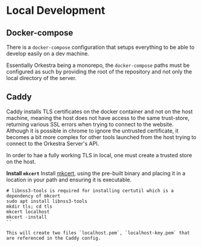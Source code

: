 # Local Development

## Docker-compose
There is a `docker-compose` configuration that setups everything to be able to develop easily on a dev machine.

Essentially Orkestra being a monorepo, the `docker-compose` paths must be configured as such by
providing the root of the repository and not only the local directory of the server.

## Caddy
Caddy installs TLS certificates on the docker container and not on the host machine, meaning the host does not have access to the same
trust-store, returning various SSL errors when trying to connect to the website.
Although it is possible in chrome to ignore the untrusted certificate, it becomes a bit more complex
for other tools launched from the host trying to connect to the Orkestra Server's API.

In order to hae a fully working TLS in local, one must create a trusted store on the host.

**Install `mkcert`**
Install [mkcert](https://github.com/FiloSottile/mkcert), using the pre-built binary
and placing it in a location in your path and ensuring it is executable.

```shell
# libnss3-tools is required for installing certutil which is a dependency of mkcert
sudo apt install libnss3-tools 
mkdir tls; cd tls
mkcert localhost
mkcert -install
``

This will create two files `localhost.pem`, `localhost-key.pem` that are referenced in the Caddy config.
